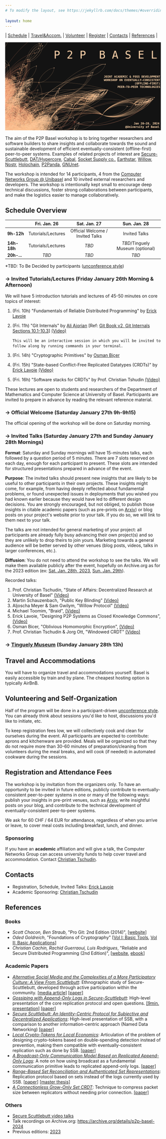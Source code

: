 ```yaml
---
# To modify the layout, see https://jekyllrb.com/docs/themes/#overriding-theme-defaults

layout: home
---
```


| [Schedule](#schedule-overview) | [Travel&Accom.](#travel-and-accommodations) | [Volunteer](#volunteering-and-self-organization) | [Register](#attendance-fees-and-registration) | [Contacts](#contacts) | [References](#references) |

![banner](/banner-p2p-basel-2024.png)

The aim of the P2P Basel workshop is to bring together researchers and software builders to share insights and collaborate towards the sound and sustainable development of efficient eventually-consistent (offline-first) peer-to-peer systems. Examples of related projects of interest are [Secure-Scuttlebutt](https://www.scuttlebutt.nz/), [DAT/Hypercore](https://docs.holepunch.to/), [Cabal](https://cabal.chat/), [Socket Supply co.](https://socketsupply.co/), [Earthstar](https://earthstar-project.org/), [Willow](https://willowprotocol.org/), [Nostr](https://nostr.com/), [Holochain](https://www.holochain.org/), [P2Panda](https://p2panda.org/), [GNUnet](https://www.gnunet.org/).

The workshop is intended for 14 participants, 4 from the [Computer Networks Group @ Unibasel](https://cn.dmi.unibas.ch/) and 10 invited external researchers and developers. The workshop is intentionally kept small to encourage deep technical discussions, foster strong collaborations between participants, and make the logistics easier to manage collaboratively.

## Schedule Overview

|             |  Fri. Jan. 26           |  Sat. Jan. 27                      |  Sun. Jan. 28                    |
| ----------- | :---------------------: | :--------------------------------: | :----------------------------:   |
| **9h-12h**  | Tutorials/Lectures      | Official Welcome / Invited Talks   | Invited Talks                    |
| **14h-18h** | Tutorials/Lectures      | *TBD*                              | *TBD*/Tinguely Museum (optional) |
| **20h-...** | *TBD*                   | *TBD*                              | *TBD*                            |

*TBD: To Be Decided by participants ([unconference style](https://en.wikipedia.org/wiki/Unconference))

### -> Invited Tutorials/Lectures (Friday January 26th Morning & Afternoon)

We will have 5 introduction tutorials and lectures of 45-50 minutes on core topics
of interest:

  1. (Fri. 10h) "Fundamentals of Reliable Distributed Programming" by [Erick Lavoie](https://dmi.unibas.ch/en/persons/lavoie-erick)
  2. (Fri. 11h) "Git Internals" by [Ali Ajorian](https://dmi.unibas.ch/en/persons/ajorian-ali/) [Ref: [Git Book v2, Git Internals Sections 10.1-10.3](https://git-scm.com/book/en/v2/Git-Internals-Plumbing-and-Porcelain)] [(Video)](https://archive.org/details/p2p-basel-2024/20240126-Tutorial-02-Git_internals.mp4#)

       ````This will be an interactive session in which you will be invited to follow along by running commands in your terminal.````

  3. (Fri. 14h) "Cryptographic Primitives" by [Osman Biçer](https://dmi.unibas.ch/en/persons/bicer-osman/) 
  4. (Fri. 15h) "State-based Conflict-Free Replicated Datatypes (CRDTs)" by [Erick Lavoie](https://dmi.unibas.ch/en/persons/lavoie-erick) [(Video)](https://archive.org/details/p2p-basel-2024/20240126-Tutorial-03-State_based_CRDTs.mp4)
  5. (Fri. 16h) "Software stacks for CRDTs" by Prof. Christian Tshudin [(Video)](https://archive.org/details/p2p-basel-2024/20240126-Tutorial-04-Software_stacks_for_CRDTs.mp4)

These lectures are open to students and researchers of the Department of
Mathematics and Computer Science at University of Basel. Participants are
invited to prepare in advance by reading the relevant reference material.


### -> Official Welcome (Saturday January 27th 9h-9h15)

The official opening of the workshop will be done on Saturday morning.


### -> Invited Talks (Saturday January 27th and Sunday January 28th Mornings)

**Format**: Saturday and Sunday mornings will have 15-minutes talks, each followed by a question period of 5 minutes. There are 7 slots reserved on each day, enough for each participant to present. These slots are intended for structured presentations prepared in advance of the event. 

**Purpose**: The invited talks should present new insights that are likely to be useful to other participants in their own projects. These insights might come, for example, from having deeply reflected about fundamental problems, or found unexpected issues in deployments that you wished you had known earlier because they would have led to different design decisions. You are strongly encouraged, but not obliged, to publish those insights in citable academic papers (such as pre-prints on [Arxiv](https://arxiv.org/)) or blog posts on your project's website prior to your talk. If you do so, we will link to them next to your talk. 

The talks are not intended for general marketing of your project: all participants are already fully busy advancing their own project(s) and so they are unlikely to drop theirs to join yours. Marketing towards a general audience will be better served by other venues (blog posts, videos, talks in larger conferences, etc.).

**Diffusion**: You do not need to attend the workshop to see the talks. We will make them available publicly after the event, hopefully on Archive.org as for the 2023 edition (ex: [Sat. Jan. 28th, 2023](https://archive.org/details/p2p-basel-2023-day1), [Sun. Jan. 29th](https://archive.org/details/p2p-basel-2023-day2)).

Recorded talks:
  1. Prof. Christian Tschudin, "State of Affairs: Decentralized Research at University of Basel" [(Video)](https://archive.org/details/p2p-basel-2024/20240127-Talk-01-Tschudin-Computer_Networks_Group.mp4)
  2. Martin Schauzenbach, "Public Key Blinding" [(Video)](https://archive.org/details/p2p-basel-2024/20240127-Talk-02-Schanzenbach-Public_key_blinding.mp4) 
  3. Aljoscha Meyer & Sam Gwilym, "Willow Protocol" [(Video)](https://archive.org/details/p2p-basel-2024/20240127-Talk-03-Aljoscha_Gwil-Willow.mp4)
  4. Michael Toomim, "Braid", [(Video)](https://archive.org/details/p2p-basel-2024/20240128-Talk-01-Toomim-Braid.mp4)
  5. Erick Lavoie, "Designing P2P Systems as Closed Knowledge Commons", [(Video)](https://archive.org/details/p2p-basel-2024/20240128-Talk-02-Lavoie-Closed_knowledge_commons.mp4)
  6. Osman Bicer, "Oblivious Homomorphic Encryption", [(Video)](https://archive.org/details/p2p-basel-2024/20240128-Talk-03-Bicer-Oblivious_homomorphic_encryption.mp4)
  7. Prof. Christian Tschudin & Jorg Ott, "Windowed CRDT" [(Video)](https://archive.org/details/p2p-basel-2024/20240128-Talk-04-Ott_Tschudin-Windowed_CRDTs.mp4)

### -> [Tinguely Museum](https://www.tinguely.ch/en.html) (Sunday January 28th 13h)

## Travel and Accommodations

You will have to organize travel and accommodations yourself. Basel is easily
accessible by train and by plane. The cheapest hosting option is typically
AirBnB.

## Volunteering and Self-Organization

Half of the program will be done in a participant-driven [unconference style](https://en.wikipedia.org/wiki/Unconference). You can already think about sessions you'd like to host, discussions you'd like to initiate, etc.

To keep registration fees low, we will collectively cook and clean for ourselves during the event. All participants are expected to contribute: aprons and kitchenware are provided. Meals will be organized so that they do not require more than 30-60 minutes of preparation/cleaning from volunteers during the meal breaks, and will cook (if needed) in automated cookware during the sessions.

## Registration and Attendance Fees

The workshop is by invitation from the organizers only. To have an
opportunity to be invited in future editions, publicly contribute to
eventually-consistent peer-to-peer systems in one or many of the following
ways: publish your insights in pre-print venues, such as
[Arxiv](https://arxiv.org/), write insightful posts on your blog, and
contribute to the technical development of eventually-consistent peer-to-peer
systems.

We ask for 60 CHF / 64 EUR for attendance, regardless of when
you arrive or leave, to cover meal costs including breakfast,
lunch, and dinner. 

### Sponsoring

If you have an **academic** affiliation and will give a talk, the Computer Networks Group can access university funds to help cover travel and accommodation. Contact [Christian Tschudin](mailto:christian.tschudin@unibas.ch).

## Contacts

- Registration, Schedule, Invited Talks: [Erick Lavoie](mailto:erick.lavoie@unibas.ch)
- Academic Sponsoring: [Christian Tschudin](mailto:christian.tschudin@unibas.ch)

## References


### Books
  * *Scott Chacon, Ben Straub*, "Pro Git: 2nd Edition (2014)", [[website](https://git-scm.com/book/en/v2)]
  * *Oded Goldreich*, "Foundations of Cryptography" [[Vol I: Basic Tools](https://www.cambridge.org/us/universitypress/subjects/computer-science/cryptography-cryptology-and-coding/foundations-cryptography-volume-1), [Vol II: Basic Applications](https://www.cambridge.org/us/universitypress/subjects/computer-science/cryptography-cryptology-and-coding/foundations-cryptography-volume-2)]
  * *Christian Cachin, Rachid Guerraoui, Luis Rodrigues*, "Reliable and Secure Distributed Programming (2nd Edition)", [[website](https://distributedprogramming.net/), [ebook](https://link.springer.com/book/10.1007/978-3-642-15260-3)]

### Academic Papers

  * [*Alternative Social Media and the Complexities of a More Participatory Culture: A View From Scuttlebutt*](https://journals.sagepub.com/doi/10.1177/20563051221122448): Ethnographic study of Secure-Scuttlebutt, developed through active participation within the community.   [[media article]](https://theconversation.com/its-hard-to-imagine-better-social-media-alternatives-but-scuttlebutt-shows-change-is-possible-190351)  [[paper]](https://journals.sagepub.com/doi/epub/10.1177/20563051221122448)
  * [*Gossiping with Append-Only Logs in Secure-Scuttlebutt*](https://dl.acm.org/doi/abs/10.1145/3428662.3428794): High-level presentation of the core replication protocol and open questions. [[9min. presentation]](https://www.youtube.com/watch?v=rvaM74AgCmM&t=1s) [[paper]](https://dl.acm.org/doi/abs/10.1145/3428662.3428794)
  * [*Secure Scuttlebutt: An Identity-Centric Protocol for Subjective and Decentralized Applications*](https://dl.acm.org/doi/abs/10.1145/3357150.3357396): High-level presentation of SSB, with a comparison to another information-centric approach (Named Data Networking) [[paper]](https://dl.acm.org/doi/abs/10.1145/3357150.3357396)
  * [*Local Crypto-Tokens for Local Economics*](https://dl.acm.org/doi/10.1145/3565383.3566113): Articulation of the problem of designing crypto-tokens based on double-spending detection instead of prevention, making them compatible with eventually-consistent replication such as done by SSB. [[paper]](https://dl.acm.org/doi/10.1145/3565383.3566113)
  * [*A Broadcast-Only Communication Model Based on Replicated Append-Only Logs*](https://dl.acm.org/doi/abs/10.1145/3336937.3336943): A note on how using broadcast as a fundamental communication primitive leads to replicated append-only logs. [[paper]](https://dl.acm.org/doi/abs/10.1145/3336937.3336943) 
  * [*Range-Based Set Reconciliation and Authenticated Set Representations*](https://github.com/AljoschaMeyer/master_thesis): Replication protocol based on sets instead of the logs currently used by SSB. [[paper]](https://arxiv.org/pdf/2212.13567.pdf) [[master thesis]](https://github.com/AljoschaMeyer/master_thesis)
  * [*A Connectionless Grow-Only Set CRDT*](https://dl.acm.org/doi/10.1145/3565383.3566110): Technique to compress packet size between replicators without needing prior connection. [[paper]](https://dl.acm.org/doi/10.1145/3565383.3566110) 


### Others

  * [Secure Scuttlebutt video talks](https://scuttlebutt.nz/docs/talks/)
  * Talk recordings on Archive.org: https://archive.org/details/p2p-basel-2024
  * Previous editions: [2023](./2023)

